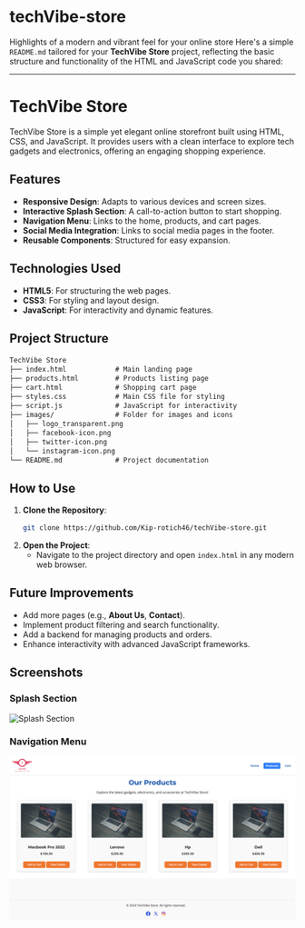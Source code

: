 # techVibe-store
Highlights of a modern and vibrant feel for your online store
Here's a simple `README.md` tailored for your **TechVibe Store** project, reflecting the basic structure and functionality of the HTML and JavaScript code you shared:

---

# TechVibe Store

TechVibe Store is a simple yet elegant online storefront built using HTML, CSS, and JavaScript. It provides users with a clean interface to explore tech gadgets and electronics, offering an engaging shopping experience.

## Features

- **Responsive Design**: Adapts to various devices and screen sizes.
- **Interactive Splash Section**: A call-to-action button to start shopping.
- **Navigation Menu**: Links to the home, products, and cart pages.
- **Social Media Integration**: Links to social media pages in the footer.
- **Reusable Components**: Structured for easy expansion.

## Technologies Used

- **HTML5**: For structuring the web pages.
- **CSS3**: For styling and layout design.
- **JavaScript**: For interactivity and dynamic features.

## Project Structure

```
TechVibe Store
├── index.html            # Main landing page
├── products.html         # Products listing page
├── cart.html             # Shopping cart page
├── styles.css            # Main CSS file for styling
├── script.js             # JavaScript for interactivity
├── images/               # Folder for images and icons
│   ├── logo_transparent.png
│   ├── facebook-icon.png
│   ├── twitter-icon.png
│   └── instagram-icon.png
└── README.md             # Project documentation
```

## How to Use

1. **Clone the Repository**:
   ```bash
   git clone https://github.com/Kip-rotich46/techVibe-store.git
   ```
2. **Open the Project**:
   - Navigate to the project directory and open `index.html` in any modern web browser.

## Future Improvements

- Add more pages (e.g., **About Us**, **Contact**).
- Implement product filtering and search functionality.
- Add a backend for managing products and orders.
- Enhance interactivity with advanced JavaScript frameworks.

## Screenshots

### Splash Section
![Splash Section](/home.png)

### Navigation Menu
![Navigation Menu](/products.png)


